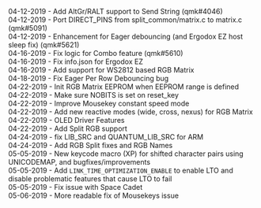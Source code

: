 04-12-2019 - Add AltGr/RALT support to Send String (qmk#4046)   
04-12-2019 - Port DIRECT_PINS from split_common/matrix.c to matrix.c (qmk#5091)   
04-12-2019 - Enhancement for Eager debouncing (and Ergodox EZ host sleep fix) (qmk#5621)   
04-16-2019 - Fix logic for Combo feature (qmk#5610)   
04-16-2019 - Fix info.json for Ergodox EZ   
04-16-2019 - Add support for WS2812 based RGB Matrix   
04-18-2019 - Fix Eager Per Row Debouncing bug  
04-22-2019 - Init RGB Matrix EEPROM when EEPROM range is defined  
04-22-2019 - Make sure NOBITS is set on reset_key   
04-22-2019 - Improve Mousekey constant speed mode  
04-22-2019 - Add new reactive modes (wide, cross, nexus) for RGB Matrix  
04-22-2019 - OLED Driver Features  
04-22-2019 - Add Split RGB support  
04-24-2019 - fix LIB_SRC and QUANTUM_LIB_SRC for ARM  
04-24-2019 - Add RGB Split fixes and RGB Names  
05-05-2019 - New keycode macro (XP) for shifted character pairs using UNICODEMAP, and bugfixes/improvements  
05-05-2019 - Add `LINK_TIME_OPTIMIZATION_ENABLE` to enable LTO and disable problematic features that cause LTO to fail  
05-05-2019 - Fix issue with Space Cadet  
05-06-2019 - More readable fix of Mousekeys issue
